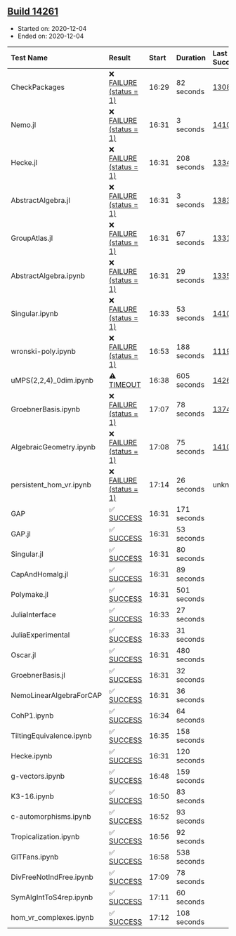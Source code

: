 ## [Build 14261](https://oscarci.mathematik.uni-kl.de/job/oscar/14261/)

* Started on: 2020-12-04
* Ended on: 2020-12-04

| Test Name    | Result | Start | Duration | Last Success | First Failure |
|:-------------|:-------|:------|:---------|:-------------|:--------------|
| CheckPackages | ❌ [FAILURE (status = 1)](https://oscarci.mathematik.uni-kl.de/job/oscar/14261/artifact/logs/build-14261/CheckPackages.log) | 16:29 | 82 seconds | [13085](https://oscarci.mathematik.uni-kl.de/job/oscar/13085/) | [13086](https://oscarci.mathematik.uni-kl.de/job/oscar/13086/) |
| Nemo.jl | ❌ [FAILURE (status = 1)](https://oscarci.mathematik.uni-kl.de/job/oscar/14261/artifact/logs/build-14261/Nemo.jl.log) | 16:31 | 3 seconds | [14101](https://oscarci.mathematik.uni-kl.de/job/oscar/14101/) | [14102](https://oscarci.mathematik.uni-kl.de/job/oscar/14102/) |
| Hecke.jl | ❌ [FAILURE (status = 1)](https://oscarci.mathematik.uni-kl.de/job/oscar/14261/artifact/logs/build-14261/Hecke.jl.log) | 16:31 | 208 seconds | [13341](https://oscarci.mathematik.uni-kl.de/job/oscar/13341/) | [13342](https://oscarci.mathematik.uni-kl.de/job/oscar/13342/) |
| AbstractAlgebra.jl | ❌ [FAILURE (status = 1)](https://oscarci.mathematik.uni-kl.de/job/oscar/14261/artifact/logs/build-14261/AbstractAlgebra.jl.log) | 16:31 | 3 seconds | [13837](https://oscarci.mathematik.uni-kl.de/job/oscar/13837/) | [13838](https://oscarci.mathematik.uni-kl.de/job/oscar/13838/) |
| GroupAtlas.jl | ❌ [FAILURE (status = 1)](https://oscarci.mathematik.uni-kl.de/job/oscar/14261/artifact/logs/build-14261/GroupAtlas.jl.log) | 16:31 | 67 seconds | [13311](https://oscarci.mathematik.uni-kl.de/job/oscar/13311/) | [13312](https://oscarci.mathematik.uni-kl.de/job/oscar/13312/) |
| AbstractAlgebra.ipynb | ❌ [FAILURE (status = 1)](https://oscarci.mathematik.uni-kl.de/job/oscar/14261/artifact/logs/build-14261/AbstractAlgebra.ipynb.log) | 16:31 | 29 seconds | [13355](https://oscarci.mathematik.uni-kl.de/job/oscar/13355/) | [13356](https://oscarci.mathematik.uni-kl.de/job/oscar/13356/) |
| Singular.ipynb | ❌ [FAILURE (status = 1)](https://oscarci.mathematik.uni-kl.de/job/oscar/14261/artifact/logs/build-14261/Singular.ipynb.log) | 16:33 | 53 seconds | [14101](https://oscarci.mathematik.uni-kl.de/job/oscar/14101/) | [14102](https://oscarci.mathematik.uni-kl.de/job/oscar/14102/) |
| wronski-poly.ipynb | ❌ [FAILURE (status = 1)](https://oscarci.mathematik.uni-kl.de/job/oscar/14261/artifact/logs/build-14261/wronski-poly.ipynb.log) | 16:53 | 188 seconds | [11192](https://oscarci.mathematik.uni-kl.de/job/oscar/11192/) | [11193](https://oscarci.mathematik.uni-kl.de/job/oscar/11193/) |
| uMPS(2,2,4)_0dim.ipynb | ⚠ [TIMEOUT](https://oscarci.mathematik.uni-kl.de/job/oscar/14261/artifact/logs/build-14261/uMPS-2-2-4-_0dim.ipynb.log) | 16:38 | 605 seconds | [14260](https://oscarci.mathematik.uni-kl.de/job/oscar/14260/) | [14261](https://oscarci.mathematik.uni-kl.de/job/oscar/14261/) |
| GroebnerBasis.ipynb | ❌ [FAILURE (status = 1)](https://oscarci.mathematik.uni-kl.de/job/oscar/14261/artifact/logs/build-14261/GroebnerBasis.ipynb.log) | 17:07 | 78 seconds | [13748](https://oscarci.mathematik.uni-kl.de/job/oscar/13748/) | [13749](https://oscarci.mathematik.uni-kl.de/job/oscar/13749/) |
| AlgebraicGeometry.ipynb | ❌ [FAILURE (status = 1)](https://oscarci.mathematik.uni-kl.de/job/oscar/14261/artifact/logs/build-14261/AlgebraicGeometry.ipynb.log) | 17:08 | 75 seconds | [14101](https://oscarci.mathematik.uni-kl.de/job/oscar/14101/) | [14102](https://oscarci.mathematik.uni-kl.de/job/oscar/14102/) |
| persistent_hom_vr.ipynb | ❌ [FAILURE (status = 1)](https://oscarci.mathematik.uni-kl.de/job/oscar/14261/artifact/logs/build-14261/persistent_hom_vr.ipynb.log) | 17:14 | 26 seconds | unknown | unknown |
| GAP | ✅ [SUCCESS](https://oscarci.mathematik.uni-kl.de/job/oscar/14261/artifact/logs/build-14261/GAP.log) | 16:31 | 171 seconds |  |  |
| GAP.jl | ✅ [SUCCESS](https://oscarci.mathematik.uni-kl.de/job/oscar/14261/artifact/logs/build-14261/GAP.jl.log) | 16:31 | 53 seconds |  |  |
| Singular.jl | ✅ [SUCCESS](https://oscarci.mathematik.uni-kl.de/job/oscar/14261/artifact/logs/build-14261/Singular.jl.log) | 16:31 | 80 seconds |  |  |
| CapAndHomalg.jl | ✅ [SUCCESS](https://oscarci.mathematik.uni-kl.de/job/oscar/14261/artifact/logs/build-14261/CapAndHomalg.jl.log) | 16:31 | 89 seconds |  |  |
| Polymake.jl | ✅ [SUCCESS](https://oscarci.mathematik.uni-kl.de/job/oscar/14261/artifact/logs/build-14261/Polymake.jl.log) | 16:31 | 501 seconds |  |  |
| JuliaInterface | ✅ [SUCCESS](https://oscarci.mathematik.uni-kl.de/job/oscar/14261/artifact/logs/build-14261/JuliaInterface.log) | 16:33 | 27 seconds |  |  |
| JuliaExperimental | ✅ [SUCCESS](https://oscarci.mathematik.uni-kl.de/job/oscar/14261/artifact/logs/build-14261/JuliaExperimental.log) | 16:33 | 31 seconds |  |  |
| Oscar.jl | ✅ [SUCCESS](https://oscarci.mathematik.uni-kl.de/job/oscar/14261/artifact/logs/build-14261/Oscar.jl.log) | 16:31 | 480 seconds |  |  |
| GroebnerBasis.jl | ✅ [SUCCESS](https://oscarci.mathematik.uni-kl.de/job/oscar/14261/artifact/logs/build-14261/GroebnerBasis.jl.log) | 16:31 | 32 seconds |  |  |
| NemoLinearAlgebraForCAP | ✅ [SUCCESS](https://oscarci.mathematik.uni-kl.de/job/oscar/14261/artifact/logs/build-14261/NemoLinearAlgebraForCAP.log) | 16:31 | 36 seconds |  |  |
| CohP1.ipynb | ✅ [SUCCESS](https://oscarci.mathematik.uni-kl.de/job/oscar/14261/artifact/logs/build-14261/CohP1.ipynb.log) | 16:34 | 64 seconds |  |  |
| TiltingEquivalence.ipynb | ✅ [SUCCESS](https://oscarci.mathematik.uni-kl.de/job/oscar/14261/artifact/logs/build-14261/TiltingEquivalence.ipynb.log) | 16:35 | 158 seconds |  |  |
| Hecke.ipynb | ✅ [SUCCESS](https://oscarci.mathematik.uni-kl.de/job/oscar/14261/artifact/logs/build-14261/Hecke.ipynb.log) | 16:31 | 120 seconds |  |  |
| g-vectors.ipynb | ✅ [SUCCESS](https://oscarci.mathematik.uni-kl.de/job/oscar/14261/artifact/logs/build-14261/g-vectors.ipynb.log) | 16:48 | 159 seconds |  |  |
| K3-16.ipynb | ✅ [SUCCESS](https://oscarci.mathematik.uni-kl.de/job/oscar/14261/artifact/logs/build-14261/K3-16.ipynb.log) | 16:50 | 83 seconds |  |  |
| c-automorphisms.ipynb | ✅ [SUCCESS](https://oscarci.mathematik.uni-kl.de/job/oscar/14261/artifact/logs/build-14261/c-automorphisms.ipynb.log) | 16:52 | 93 seconds |  |  |
| Tropicalization.ipynb | ✅ [SUCCESS](https://oscarci.mathematik.uni-kl.de/job/oscar/14261/artifact/logs/build-14261/Tropicalization.ipynb.log) | 16:56 | 92 seconds |  |  |
| GITFans.ipynb | ✅ [SUCCESS](https://oscarci.mathematik.uni-kl.de/job/oscar/14261/artifact/logs/build-14261/GITFans.ipynb.log) | 16:58 | 538 seconds |  |  |
| DivFreeNotIndFree.ipynb | ✅ [SUCCESS](https://oscarci.mathematik.uni-kl.de/job/oscar/14261/artifact/logs/build-14261/DivFreeNotIndFree.ipynb.log) | 17:09 | 78 seconds |  |  |
| SymAlgIntToS4rep.ipynb | ✅ [SUCCESS](https://oscarci.mathematik.uni-kl.de/job/oscar/14261/artifact/logs/build-14261/SymAlgIntToS4rep.ipynb.log) | 17:11 | 60 seconds |  |  |
| hom_vr_complexes.ipynb | ✅ [SUCCESS](https://oscarci.mathematik.uni-kl.de/job/oscar/14261/artifact/logs/build-14261/hom_vr_complexes.ipynb.log) | 17:12 | 108 seconds |  |  |

